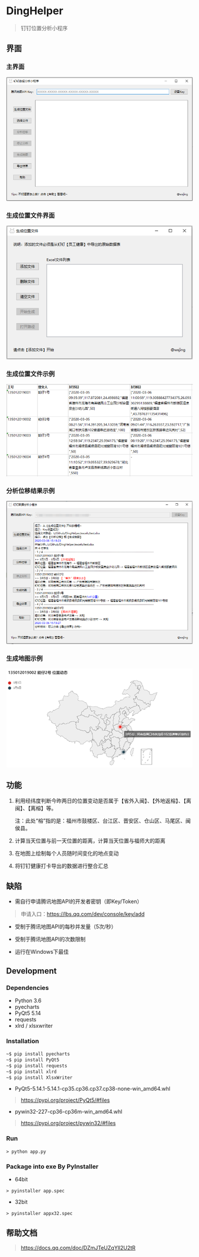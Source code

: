# DingHelper

> 钉钉位置分析小程序

## 界面

### 主界面

![主界面](https://github.com/wxjing4me/DingHelper/blob/master/docs/page1.png)

### 生成位置文件界面

![生成位置文件界面](https://github.com/wxjing4me/DingHelper/blob/master/docs/page2.png)

### 生成位置文件示例

![生成位置文件示例](https://github.com/wxjing4me/DingHelper/blob/master/docs/page3.png)

### 分析位移结果示例

![分析位移结果示例](https://github.com/wxjing4me/DingHelper/blob/master/docs/page4.png)

### 生成地图示例

![生成地图示例](https://github.com/wxjing4me/DingHelper/blob/master/docs/page5.png)

## 功能

1. 利用经纬度判断今昨两日的位置变动是否属于【省外入闽】、【外地返榕】、【离闽】、【离榕】等。

   注：此处“榕”指的是：福州市鼓楼区、台江区、晋安区、仓山区、马尾区、闽侯县。

2. 计算当天位置与前一天位置的距离，计算当天位置与福师大的距离

3. 在地图上绘制每个人员随时间变化的地点变动

4. 将钉钉健康打卡导出的数据进行整合汇总

## 缺陷

* 需自行申请腾讯地图API的开发者密钥（即Key/Token）

> 申请入口：https://lbs.qq.com/dev/console/key/add

* 受制于腾讯地图API的每秒并发量（5次/秒）

* 受制于腾讯地图API的次数限制

* 运行在Windows下最佳

## Development

### Dependencies

- Python 3.6
- pyecharts
- PyQt5 5.14
- requests
- xlrd / xlsxwriter

### Installation

```
~$ pip install pyecharts
~$ pip install PyQt5
~$ pip install requests
~$ pip install xlrd
~$ pip install XlsxWriter
```

* PyQt5-5.14.1-5.14.1-cp35.cp36.cp37.cp38-none-win_amd64.whl
> https://pypi.org/project/PyQt5/#files

* pywin32-227-cp36-cp36m-win_amd64.whl
> https://pypi.org/project/pywin32/#files

### Run

```
> python app.py
```

### Package into exe By PyInstaller

* 64bit

```
> pyinstaller app.spec
```

* 32bit

```
> pyinstaller appx32.spec
```

## 帮助文档

> https://docs.qq.com/doc/DZmJTeUZqYll2U2tR
